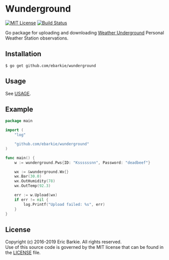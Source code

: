 # Wunderground

[![MIT License](https://img.shields.io/badge/license-MIT-blue.svg?style=flat)](http://choosealicense.com/licenses/mit/)
[![Build Status](https://travis-ci.org/ebarkie/wunderground.svg?branch=master)](https://travis-ci.org/ebarkie/wunderground)

Go package for uploading and downloading [Weather Underground](http://www.wunderground.com) Personal Weather Station observations.

## Installation

```
$ go get github.com/ebarkie/wunderground
```

## Usage

See [USAGE](USAGE.md).

## Example

```go
package main

import (
	"log"

	"github.com/ebarkie/wunderground"
)

func main() {
	w := wunderground.Pws{ID: "Kssssssnn", Password: "deadbeef"}

	wx := &wunderground.Wx{}
	wx.Bar(30.0)
	wx.OutHumidity(78)
	wx.OutTemp(92.3)

	err := w.Upload(wx)
	if err != nil {
		log.Printf("Upload failed: %s", err)
	}
}
```

## License

Copyright (c) 2016-2019 Eric Barkie. All rights reserved.  
Use of this source code is governed by the MIT license
that can be found in the [LICENSE](LICENSE) file.

